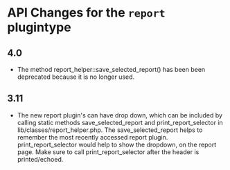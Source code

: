 # API Changes for the `report` plugintype

## 4.0

- The method report_helper::save_selected_report() has been been deprecated because it is no longer used.

## 3.11

- The new report plugin's can have drop down, which can be included by calling static
  methods save_selected_report and print_report_selector in lib/classes/report_helper.php.
  The save_selected_report helps to remember the most recently accessed report plugin.
  print_report_selector would help to show the dropdown, on the report page. Make sure
  to call print_report_selector after the header is printed/echoed.

